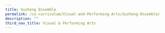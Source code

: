 ```yaml
---
title: Guzheng Ensemble
permalink: /co-curriculum/Visual-and-Performing-Arts/Guzheng-Ensemble/
description: ""
third_nav_title: Visual & Performing Arts
---
```

